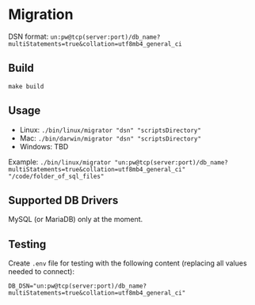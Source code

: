# Migration

DSN format: `un:pw@tcp(server:port)/db_name?multiStatements=true&collation=utf8mb4_general_ci`

## Build

`make build`

## Usage

- Linux: `./bin/linux/migrator "dsn" "scriptsDirectory"`
- Mac: `./bin/darwin/migrator "dsn" "scriptsDirectory"`
- Windows: TBD

Example: `./bin/linux/migrator "un:pw@tcp(server:port)/db_name?multiStatements=true&collation=utf8mb4_general_ci" "/code/folder_of_sql_files"`

## Supported DB Drivers

MySQL (or MariaDB) only at the moment.

## Testing

Create `.env` file for testing with the following content (replacing all values needed to connect):

```
DB_DSN="un:pw@tcp(server:port)/db_name?multiStatements=true&collation=utf8mb4_general_ci"
```
